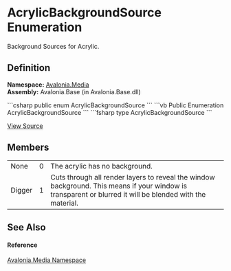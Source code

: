 # AcrylicBackgroundSource Enumeration


Background Sources for Acrylic.



## Definition
**Namespace:** <a href="N_Avalonia_Media">Avalonia.Media</a>  
**Assembly:** Avalonia.Base (in Avalonia.Base.dll)

<Tabs groupId="api-code-preview">
<TabItem value="csharp" label="C#">
```csharp
public enum AcrylicBackgroundSource
```
</TabItem>
<TabItem value="vb" label="VB">
```vb
Public Enumeration AcrylicBackgroundSource
```
</TabItem>
<TabItem value="fsharp" label="F#">
```fsharp
type AcrylicBackgroundSource
```
</TabItem>
</Tabs>



<a href="https://github.com/AvaloniaUI/Avalonia/tree/master/src/Avalonia.Base/Media/AcrylicBackgroundSource.cs" title="View the source code">View Source</a>



## Members
<table>
<tr>
<td>None</td>
<td>0</td>
<td>The acrylic has no background.</td>
</tr>
<tr>
<td>Digger</td>
<td>1</td>
<td>Cuts through all render layers to reveal the window background. This means if your window is transparent or blurred it will be blended with the material.</td>
</tr>
</table>

## See Also


#### Reference
<a href="N_Avalonia_Media">Avalonia.Media Namespace</a>  

